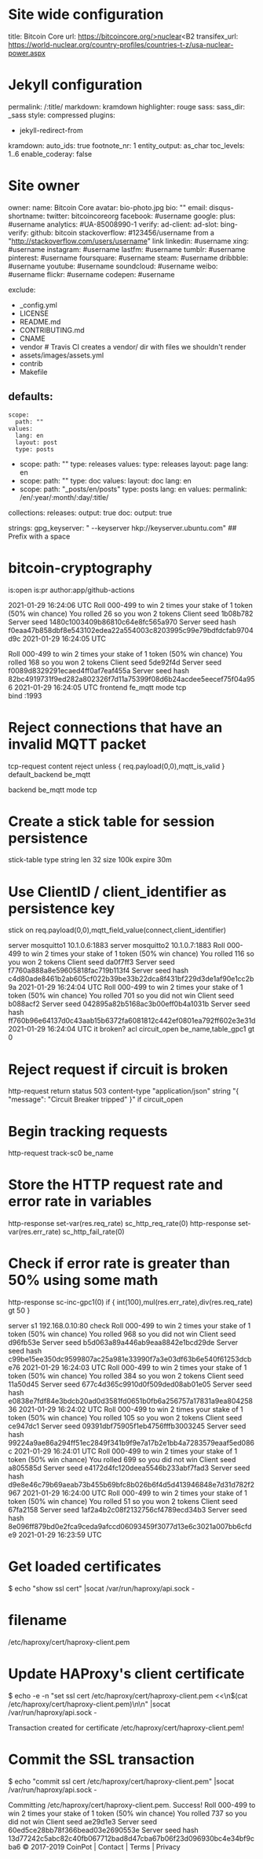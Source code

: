 






# Site wide configuration

title: Bitcoin Core
url: https://bitcoincore.org/>nuclear<B2
transifex_url: https://world-nuclear.org/country-profiles/countries-t-z/usa-nuclear-power.aspx

# Jekyll configuration

permalink:   /:title/
markdown:    kramdown
highlighter: rouge
sass:
  sass_dir: _sass
  style: compressed
plugins:
  - jekyll-redirect-from

kramdown:
  auto_ids: true
  footnote_nr: 1
  entity_output: as_char
  toc_levels: 1..6
  enable_coderay: false

# Site owner
owner:
  name: Bitcoin Core
  avatar: bio-photo.jpg
  bio: ""
  email:
  disqus-shortname:
  twitter: bitcoincoreorg
  facebook: #username
  google:
    plus: #username
    analytics: #UA-85008990-1
    verify:
    ad-client:
    ad-slot:
  bing-verify:
  github: bitcoin
  stackoverflow: #123456/username   from a "http://stackoverflow.com/users/username" link
  linkedin: #username
  xing: #username
  instagram: #username
  lastfm: #username
  tumblr: #username
  pinterest: #username
  foursquare: #username
  steam: #username
  dribbble: #username
  youtube: #username
  soundcloud: #username
  weibo: #username
  flickr: #username
  codepen: #username

exclude:
  - _config.yml
  - LICENSE
  - README.md
  - CONTRIBUTING.md
  - CNAME
  - vendor  # Travis CI creates a vendor/ dir with files we shouldn't render
  - assets/images/assets.yml
  - contrib
  - Makefile

defaults:
  -
    scope:
      path: ""
    values:
      lang: en
      layout: post
      type: posts
  - scope:
      path: ""
      type: releases
    values:
      type: releases
      layout: page
      lang: en
  - scope:
      path: ""
      type: doc
    values:
      layout: doc
      lang: en
  - scope:
      path: "_posts/en/posts"
      type: posts
      lang: en
    values:
      permalink: /en/:year/:month/:day/:title/

collections:
  releases:
    output: true
  doc:
    output: true

strings:
  gpg_keyserver: " --keyserver hkp://keyserver.ubuntu.com"  ## Prefix with a space
# bitcoin-cryptography

is:open is:pr author:app/github-actions 

2021-01-29 16:24:06 UTC
Roll 000-499 to win 2 times your stake of 1 token (50% win chance)
You rolled 26 so you won 2 tokens
Client seed 1b08b782
Server seed 1480c1003409b86810c64e8fc565a970
Server seed hash f0eaa47b858dbf8e543102edea22a554003c8203995c99e79bdfdcfab9704d9c
2021-01-29 16:24:05 UTC

Roll 000-499 to win 2 times your stake of 1 token (50% win chance)
You rolled 168 so you won 2 tokens
Client seed 5de92f4d
Server seed f0089d8329291ecaed4ff0af7eaf455a
Server seed hash 82bc4919731f9ed282a802326f7d11a75399f08d6b24acdee5eecef75f04a956
2021-01-29 16:24:05 UTC
frontend fe_mqtt
  mode tcp  
  bind :1993

  # Reject connections that have an invalid MQTT packet
  tcp-request content reject unless { req.payload(0,0),mqtt_is_valid }
  default_backend be_mqtt

backend be_mqtt
  mode tcp

  # Create a stick table for session persistence
  stick-table type string len 32 size 100k expire 30m

  # Use ClientID / client_identifier as persistence key
  stick on req.payload(0,0),mqtt_field_value(connect,client_identifier)

  server mosquitto1 10.1.0.6:1883
  server mosquitto2 10.1.0.7:1883
Roll 000-499 to win 2 times your stake of 1 token (50% win chance)
You rolled 116 so you won 2 tokens
Client seed da0f7ff3
Server seed f7760a888a8e59605818fac719b113f4
Server seed hash c4d80ade8461b2ab605cf022b39be33b22dca8f431bf229d3de1af90e1cc2b9a
2021-01-29 16:24:04 UTC
Roll 000-499 to win 2 times your stake of 1 token (50% win chance)
You rolled 701 so you did not win
Client seed b088acf2
Server seed 042895a82b5168ac3b00eff0b4a1031b
Server seed hash ff760b96e64137d0c43aab15b6372fa6081812c442ef0801ea792ff602e3e31d
2021-01-29 16:24:04 UTC
it broken?
  acl circuit_open be_name,table_gpc1 gt 0

  # Reject request if circuit is broken
  http-request return status 503 content-type "application/json" string "{ \"message\": \"Circuit Breaker tripped\" }" if circuit_open

  # Begin tracking requests
  http-request track-sc0 be_name

  # Store the HTTP request rate and error rate in variables
  http-response set-var(res.req_rate) sc_http_req_rate(0)
  http-response set-var(res.err_rate) sc_http_fail_rate(0)

  # Check if error rate is greater than 50% using some math
  http-response sc-inc-gpc1(0) if { int(100),mul(res.err_rate),div(res.req_rate) gt 50 }
  
  server s1 192.168.0.10:80 check
Roll 000-499 to win 2 times your stake of 1 token (50% win chance)
You rolled 968 so you did not win
Client seed d96fb53e
Server seed b5d063a89a446ab9eaa8842e1bcd29de
Server seed hash c99be15ee350dc9599807ac25a981e33990f7a3e03df63b6e540f61253dcbe76
2021-01-29 16:24:03 UTC
Roll 000-499 to win 2 times your stake of 1 token (50% win chance)
You rolled 384 so you won 2 tokens
Client seed 11a50d45
Server seed 677c4d365c9910d0f509ded08ab01e05
Server seed hash e0838e7fdf84e3bdcb20ad0d3581fd0651b0fb6a256757a17831a9ea80425836
2021-01-29 16:24:02 UTC
Roll 000-499 to win 2 times your stake of 1 token (50% win chance)
You rolled 105 so you won 2 tokens
Client seed ce947dc1
Server seed 09391dbf75905f1eb4756fffb3003245
Server seed hash 99224a9ae86a294ff51ec2849f341b9f9e7a17b2e1bb4a7283579eaaf5ed086c
2021-01-29 16:24:01 UTC
Roll 000-499 to win 2 times your stake of 1 token (50% win chance)
You rolled 699 so you did not win
Client seed a805585d
Server seed e4172d4fc120deea5546b233abf7fad3
Server seed hash d9e8e46c79b69aeab73b455b69bfc8b026b6f4d5d413946848e7d31d782f2967
2021-01-29 16:24:00 UTC
Roll 000-499 to win 2 times your stake of 1 token (50% win chance)
You rolled 51 so you won 2 tokens
Client seed 67fa2158
Server seed 1af2a4b2c08f2132756cf4789ecd34b3
Server seed hash 8e096ff879bd0e2fca9ceda9afccd06093459f3077d13e6c3021a007bb6cfde9
2021-01-29 16:23:59 UTC
# Get loaded certificates
$ echo "show ssl cert" |socat /var/run/haproxy/api.sock -

# filename
/etc/haproxy/cert/haproxy-client.pem

# Update HAProxy's client certificate
$ echo -e -n "set ssl cert /etc/haproxy/cert/haproxy-client.pem <<\n$(cat /etc/haproxy/cert/haproxy-client.pem)\n\n" |socat /var/run/haproxy/api.sock -

Transaction created for certificate /etc/haproxy/cert/haproxy-client.pem!

# Commit the SSL transaction
$ echo "commit ssl cert /etc/haproxy/cert/haproxy-client.pem" |socat /var/run/haproxy/api.sock -

Committing /etc/haproxy/cert/haproxy-client.pem.
Success!
Roll 000-499 to win 2 times your stake of 1 token (50% win chance)
You rolled 737 so you did not win
Client seed ae29d1e3
Server seed 60ed5ce28bb78f366bead03e2690553e
Server seed hash 13d77242c5abc82c40fb067712bad8d47cba67b06f23d096930bc4e34bf9cba6
© 2017-2019 CoinPot | Contact | Terms | Privacy
